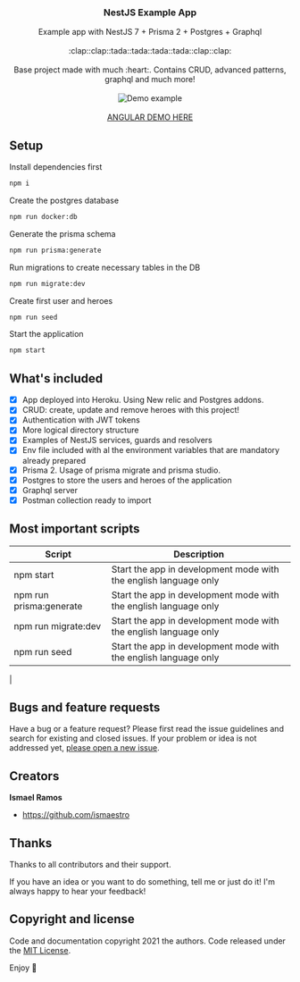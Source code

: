 <p align="center">
  <h3 align="center">NestJS Example App</h3>

  <p align="center">
    Example app with NestJS 7 + Prisma 2 + Postgres + Graphql
    <br>
    <br>
    :clap::clap::tada::tada::tada::tada::clap::clap:
    <br>
    <br>
    Base project made with much :heart:. Contains CRUD, advanced patterns, graphql and much more!
    <br>
    <br>
    <img src="https://media.giphy.com/media/BIql9p3KQWYdjq4Sxe/giphy.gif" alt="Demo example"/>
    <br>
    <br>
    <a href="https://ismaestro.github.io/angular-example-app/">ANGULAR DEMO HERE</a>
  </p>
</p>

## Setup

Install dependencies first
```bash
npm i
```

Create the postgres database
```bash
npm run docker:db
```

Generate the prisma schema
```bash
npm run prisma:generate
```

Run migrations to create necessary tables in the DB
```bash
npm run migrate:dev
```

Create first user and heroes
```bash
npm run seed
```

Start the application
```bash
npm start
```

## What's included

- [x] App deployed into Heroku. Using New relic and Postgres addons.
- [x] CRUD: create, update and remove heroes with this project!
- [x] Authentication with JWT tokens
- [x] More logical directory structure
- [x] Examples of NestJS services, guards and resolvers
- [x] Env file included with al the environment variables that are mandatory already prepared
- [x] Prisma 2. Usage of prisma migrate and prisma studio.
- [x] Postgres to store the users and heroes of the application
- [x] Graphql server
- [x] Postman collection ready to import

## Most important scripts

| Script                      | Description                                                                                          |
| --------------------------- | ---------------------------------------------------------------------------------------------------- |
| npm start                   | Start the app in development mode with the english language only                                     |
| npm run prisma:generate                   | Start the app in development mode with the english language only                                     |
| npm run migrate:dev                   | Start the app in development mode with the english language only                                     |
| npm run seed                   | Start the app in development mode with the english language only                                     |
|

## Bugs and feature requests

Have a bug or a feature request? Please first read the issue guidelines
and search for existing and closed issues. If your problem or idea is not addressed yet,
[please open a new issue](https://github.com/Ismaestro/nestjs-example-app/issues/new).

## Creators

**Ismael Ramos**

- <https://github.com/ismaestro>

## Thanks

Thanks to all contributors and their support.

If you have an idea or you want to do something, tell me or just do it! I'm always happy to hear
your feedback!

## Copyright and license

Code and documentation copyright 2021 the authors. Code released under the
[MIT License](https://github.com/Ismaestro/angular-example-app/blob/master/LICENSE).

Enjoy :metal:
